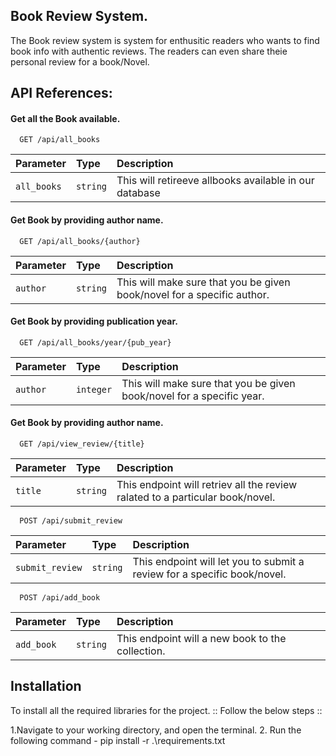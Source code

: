 ## Book Review System.

The Book review system is system for enthusitic readers who wants to find book info with authentic reviews.
The readers can even share theie personal review for a book/Novel.

## API References: 

#### Get all  the Book available.

```http
  GET /api/all_books
```

| Parameter | Type     | Description                |
| :-------- | :------- | :------------------------- |
| `all_books` | `string` | This will retireeve allbooks available in our database |

#### Get Book by providing author name.

```http
  GET /api/all_books/{author}
```

| Parameter | Type     | Description                       |
| :-------- | :------- | :-------------------------------- |
| `author`  | `string` | This will make sure that you be given book/novel for a specific author.|

#### Get Book by providing publication year.

```http
  GET /api/all_books/year/{pub_year}
```
| Parameter | Type     | Description                       |
| :-------- | :------- | :-------------------------------- |
| `author`      | `integer` | This will make sure that you be given book/novel for a specific year. |

#### Get Book by providing author name.

```http
  GET /api/view_review/{title}
```

| Parameter | Type     | Description                       |
| :-------- | :------- | :-------------------------------- |
| `title`   | `string` | This endpoint will retriev all the review ralated to a particular book/novel. |

```http
  POST /api/submit_review
```

| Parameter | Type     | Description                       |
| :-------- | :------- | :-------------------------------- |
| `submit_review`| `string` | This endpoint will let you to submit a review for a specific book/novel.|

```http
  POST /api/add_book
```

| Parameter | Type     | Description                       |
| :-------- | :------- | :-------------------------------- |
| `add_book`  | `string` | This endpoint will a new book to the collection. |

## Installation

To install all the required libraries for the project.
:: Follow the below steps ::

1.Navigate to your working directory, and open the terminal.
2. Run the following command - pip install -r .\requirements.txt

    